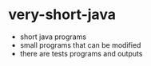 # very-short-java
- short java programs
- small programs that can be modified
- there are tests programs and outputs
